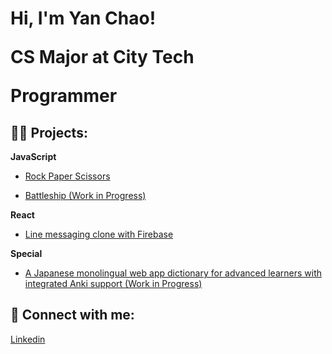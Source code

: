 <h1>Hi, I'm Yan Chao! <br/><p>CS Major at City Tech</p><p>Programmer</p></h1>

<h2>👨‍💻 Projects:</h2>
 <b>JavaScript</b>
 
 - [Rock Paper Scissors](https://github.com/yfsteven/RockPaperScissors)
 
 - [Battleship (Work in Progress)](https://github.com/yfsteven/Battleship)


<b>React</b>
 - [Line messaging clone with Firebase](https://github.com/yfsteven/line-clone)


<b>Special</b>
 - [A Japanese monolingual web app dictionary for advanced learners with integrated Anki support (Work in Progress)](https://github.com/yfsteven/Jibiki)

<h2> 🤳 Connect with me:</h2>

[Linkedin](www.linkedin.com/in/yan-chao-feng-387b63267)
